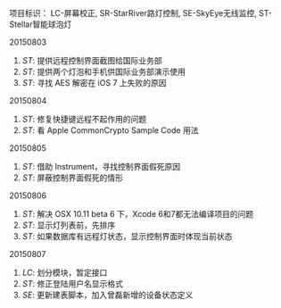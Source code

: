 项目标识： LC-屏幕校正, SR-StarRiver路灯控制, SE-SkyEye无线监控, ST-Stellar智能球泡灯

20150803

1. *ST*: 提供远程控制界面截图给国际业务部
2. *ST*: 提供两个灯泡和手机供国际业务部演示使用
3. *ST*: 寻找 AES 解密在 iOS 7 上失败的原因

20150804

1. *ST*: 修复快捷键远程不起作用的问题
2. *ST*: 看 Apple CommonCrypto Sample Code 用法

20150805

1. *ST*: 借助 Instrument，寻找控制界面假死原因
2. *ST*: 屏蔽控制界面假死的情形

20150806

1. *ST*: 解决 OSX 10.11 beta 6 下，Xcode 6和7都无法编译项目的问题
2. *ST*: 显示灯列表前，先排序
3. *ST*: 如果数据库有远程灯状态，显示控制界面时体现当前状态

20150807 

1. *LC*: 划分模块，暂定接口
2. *ST*: 修正登陆用户名显示格式
4. *SE*: 更新建表脚本，加入曾磊新增的设备状态定义

[//]: # (comment)
